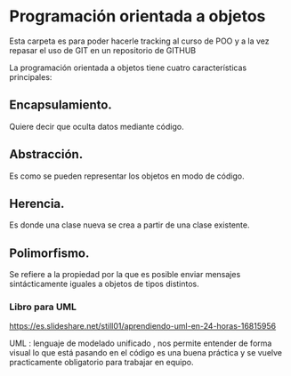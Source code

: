 # Programación orientada a objetos

Esta carpeta es para poder hacerle tracking al curso de POO y a la vez repasar el uso de GIT en un repositorio de GITHUB

La programación orientada a objetos tiene cuatro características principales:
## Encapsulamiento.
 Quiere decir que oculta datos mediante código.
## Abstracción.
 Es como se pueden representar los objetos en modo de código.
## Herencia.
 Es donde una clase nueva se crea a partir de una clase existente.
## Polimorfismo.
 Se refiere a la propiedad por la que es posible enviar mensajes sintácticamente iguales a objetos de tipos distintos.

### Libro para UML 
https://es.slideshare.net/still01/aprendiendo-uml-en-24-horas-16815956

UML : lenguaje de modelado unificado , nos permite entender de forma visual lo que está pasando en el código
es una buena práctica y se vuelve practicamente obligatorio para trabajar en equipo.
